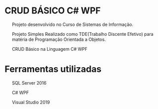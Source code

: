 # CRUD BÁSICO C# WPF
<ul>Projeto desenvolvido no Curso de Sistemas de Informação.</ul>
<ul>Projeto Simples Realizado como TDE(Trabalho Discente Efetivo) para matéria de Programação Orientada a Objetos.</ul>
<ul>CRUD Básico na Linguagem C# WPF</ul>

# Ferramentas utilizadas
<ul>SQL Server 2016</ul>
<ul>C# WPF</ul>
<ul>Visual Studio 2019</ul>
